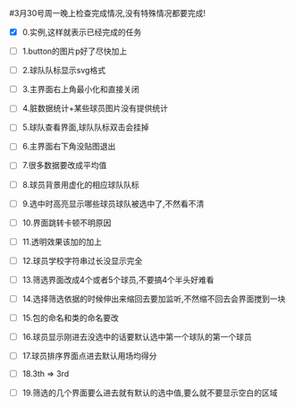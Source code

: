 #3月30号周一晚上检查完成情况,没有特殊情况都要完成!


- [x] 0.实例,这样就表示已经完成的任务 

- [ ] 1.button的图片p好了尽快加上

- [ ] 2.球队队标显示svg格式

- [ ] 3.主界面右上角最小化和直接关闭

- [ ] 4.脏数据统计+某些球员图片没有提供统计

- [ ] 5.球队查看界面,球队队标双击会挂掉

- [ ] 6.主界面右下角没贴图退出

- [ ] 7.很多数据要改成平均值

- [ ] 8.球员背景用虚化的相应球队队标

- [ ] 9.选中时高亮显示哪些球员球队被选中了,不然看不清

- [ ] 10.界面跳转卡顿不明原因

- [ ] 11.透明效果该加的加上

- [ ] 12.球员学校字符串过长没显示完全

- [ ] 13.筛选界面改成4个或者5个球员,不要搞4个半头好难看

- [ ] 14.选择筛选依据的时候伸出来缩回去要加监听,不然缩不回去会界面搅到一块

- [ ] 15.包的命名和类的命名要改

- [ ] 16.球员显示刚进去没选中的话要默认选中第一个球队的第一个球员

- [ ] 17.球员排序界面点进去默认用场均得分

- [ ] 18.3th => 3rd   

- [ ] 19.筛选的几个界面要么进去就有默认的选中值,要么就不要显示空白的区域




